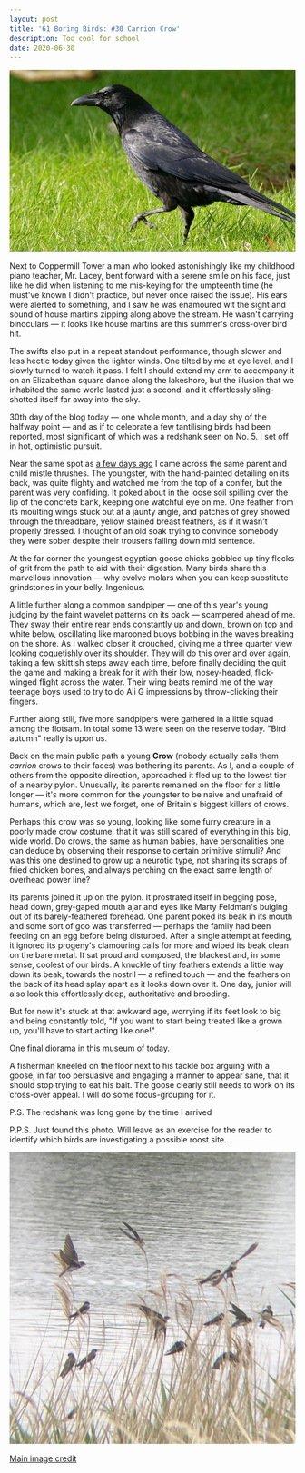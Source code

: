 ```yaml
---
layout: post
title: '61 Boring Birds: #30 Carrion Crow'
description: Too cool for school
date: 2020-06-30
---
```

![carrion crow](/assets/img/carrion-crow.jpg)

Next to Coppermill Tower a man who looked astonishingly like my childhood piano teacher, Mr. Lacey, bent forward with a serene smile on his face, just like he did when listening to me mis-keying for the umpteenth time (he must've known I didn't practice, but never once raised the issue). His ears were alerted to something, and I saw he was enamoured wit the sight and sound of house martins zipping along above the stream. He wasn't carrying binoculars &mdash; it looks like house martins are this summer's cross-over bird hit.

The swifts also put in a repeat standout performance, though slower and less hectic today given the lighter winds. One tilted by me at eye level, and I slowly turned to watch it pass. I felt I should extend my arm to accompany it on an Elizabethan square dance along the lakeshore, but the illusion that we inhabited the same world lasted just a second, and it effortlessly sling-shotted itself far away into the sky.

30th day of the blog today &mdash; one whole month, and a day shy of the halfway point &mdash; and as if to celebrate a few tantilising birds had been reported, most significant of which was a redshank seen on No. 5. I set off in hot, optimistic pursuit.

Near the same spot as [a few days ago](http://www.wheresrhys.co.uk/2020/06/27/curlew.html) I came across the same parent and child mistle thrushes. The youngster, with the hand-painted detailing on its back, was quite flighty and watched me from the top of a conifer, but the parent was very confiding. It poked about in the loose soil spilling over the lip of the concrete bank, keeping one watchful eye on me. One feather from its moulting wings stuck out at a jaunty angle, and patches of grey showed through the threadbare, yellow stained breast feathers, as if it wasn't properly dressed. I thought of an old soak trying to convince somebody they were sober despite their trousers falling down mid sentence.

At the far corner the youngest egyptian goose chicks gobbled up tiny flecks of grit from the path to aid with their digestion. Many birds share this marvellous innovation &mdash; why evolve molars when you can keep substitute grindstones in your belly. Ingenious.

A little further along a common sandpiper &mdash; one of this year's young judging by the faint wavelet patterns on its back &mdash; scampered ahead of me. They sway their entire rear ends constantly up and down, brown on top and white below, oscillating like marooned buoys bobbing in the waves breaking on the shore. As I walked closer it crouched, giving me a three quarter view looking coquetishly over its shoulder. They will do this over and over again, taking a few skittish steps away each time, before finally deciding the  quit the game and making a break for it with their low, nosey-headed, flick-winged flight across the water. Their wing beats remind me of the way teenage boys used to try to do Ali G impressions by throw-clicking their fingers. 

Further along still, five more sandpipers were gathered in a little squad among the flotsam. In total some 13 were seen on the reserve today. "Bird autumn" really is upon us.

Back on the main public path a young **Crow** (nobody actually calls them _carrion_ crows to their faces) was bothering its parents. As I, and a couple of others from the opposite direction, approached it fled up to the lowest tier of a nearby pylon. Unusually, its parents remained on the floor for a little longer &mdash; it's more common for the youngster to be naive and unafraid of humans, which are, lest we forget, one of Britain's biggest killers of crows.

Perhaps this crow was so young, looking like some furry creature in a poorly made crow costume, that it was still scared of everything in this big, wide world. Do crows, the same as human babies, have personalities one can deduce by observing their response to certain primitive stimuli? And was this one destined to grow up a neurotic type, not sharing its scraps of fried chicken bones, and always perching on the exact same length of overhead power line?

Its parents joined it up on the pylon. It prostrated itself in begging pose, head down, grey-gaped mouth ajar and eyes like Marty Feldman's bulging out of its barely-feathered forehead. One parent poked its beak in its mouth and some sort of goo was transferred &mdash; perhaps the family had been feeding on an egg before being disturbed. After a single attempt at feeding, it ignored its progeny's clamouring calls for more and wiped its beak clean on the bare metal. It sat proud and composed, the blackest and, in some sense, coolest of our birds. A knuckle of tiny feathers extends a little way down its beak, towards the nostril &mdash; a refined touch &mdash; and the feathers on the back of its head splay apart as it looks down over it. One day, junior will also look this effortlessly deep, authoritative and brooding. 

But for now it's stuck at that awkward age, worrying if its feet look to big and being constantly told, "If you want to start being treated like a grown up, you'll have to start acting like one!".

One final diorama in this museum of today.

A fisherman kneeled on the floor next to his tackle box arguing with a goose, in far too persuasive and engaging a manner to appear sane, that it should stop trying to eat his bait. The goose clearly still needs to work on its cross-over appeal. I will do some focus-grouping for it.

P.S. The redshank was long gone by the time I arrived

P.P.S. Just found this photo. Will leave as an exercise for the reader to identify which birds are investigating a possible roost site.

![sand martin roost](/assets/img/sand-martin-reeds.jpg)

[Main image credit](https://commons.wikimedia.org/wiki/File:Carrion_Crow_(Corvus_corone)_(25932479036).jpg)
